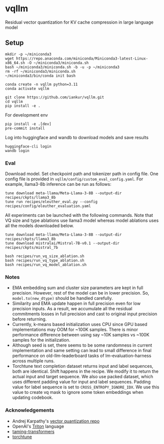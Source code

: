 # vqllm
Residual vector quantization for KV cache compression in large language model

## Setup
```
mkdir -p ~/miniconda3
wget https://repo.anaconda.com/miniconda/Miniconda3-latest-Linux-x86_64.sh -O ~/miniconda3/miniconda.sh
bash ~/miniconda3/miniconda.sh -b -u -p ~/miniconda3
rm -rf ~/miniconda3/miniconda.sh
~/miniconda3/bin/conda init bash

conda create -n vqllm python=3.11
conda activate vqllm

git clone https://github.com/iankur/vqllm.git
cd vqllm
pip install -e .
```

For development env
```
pip install -e .[dev]
pre-commit install
```

Log into huggingface and wandb to download models and save results
```
huggingface-cli login
wandb login
```

### Eval
Download model. Set checkpoint path and tokenizer path in config file. One config file is provided in `vqllm/config/custom_eval_config.yaml`. For example, llama3-8b inference can be run as follows:
```
tune download meta-llama/Meta-Llama-3-8B --output-dir recipes/ckpts/llama3_8b
tune run recipes/eleuther_eval.py --config recipes/config/eleuther_evaluation.yaml
```
All experiments can be launched with the following commands. Note that VQ size and type ablations use llama3 model whereas model ablations uses all the models downloaded below.
```
tune download meta-llama/Meta-Llama-3-8B --output-dir recipes/ckpts/llama3_8b
tune download mistralai/Mistral-7B-v0.1 --output-dir recipes/ckpts/mistral_7b

bash recipes/run_vq_size_ablation.sh
bash recipes/run_vq_type_ablation.sh
bash recipes/run_vq_model_ablation.sh
```

### Notes
- EMA embedding sum and cluster size parameters are kept in full precision. However, rest of the model can be in lower precision. So, `model.to(new_dtype)` should be handled carefully.
- Similarity and EMA update happen in full precision even for low precision inputs. As a result, we accumulate all the residual commitments losses in full precision and cast to original input precision before returning.
- Currently, k-means based initialization uses CPU since GPU based implementations may OOM for ~100K samples. There is minor performance difference between using say ~10K samples vs ~100K samples for the initialization.
- Although seed is set, there seems to be some randomness in current implementation and same setting can lead to small difference in final performance on old-llm-leaderboard tasks of lm-evaluation-harness across multiple runs.
- Torchtune text completion dataset returns input and label sequences, both are identical. Shift happens in the recipe. We modify it to return the actual input and target sequence. We also use packed dataset, which uses different padding value for input and label sequences. Padding value for label sequence is set to `CROSS_ENTROPY_IGNORE_IDX`. We use this value to create vq mask to ignore some token embeddings when updating codebook.

### Acknowledgements
- Andrej Karpathy's [vector quantization repo](https://github.com/karpathy/deep-vector-quantization)
- OpenAI's [Triton](https://triton-lang.org/main/index.html) language
- [taming-transformers](https://github.com/CompVis/taming-transformers)
- [torchtune](https://github.com/pytorch/torchtune)
